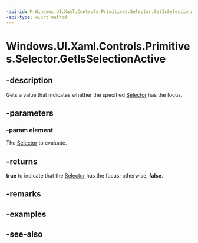 ```yaml
---
-api-id: M:Windows.UI.Xaml.Controls.Primitives.Selector.GetIsSelectionActive(Windows.UI.Xaml.DependencyObject)
-api-type: winrt method
---
```


<!-- Method syntax
public bool GetIsSelectionActive(Windows.UI.Xaml.DependencyObject element)
-->

# Windows.UI.Xaml.Controls.Primitives.Selector.GetIsSelectionActive

## -description
Gets a value that indicates whether the specified [Selector](selector.md) has the focus.



## -parameters
### -param element
The [Selector](selector.md) to evaluate.

## -returns
**true** to indicate that the [Selector](selector.md) has the focus; otherwise, **false**.

## -remarks

## -examples

## -see-also
